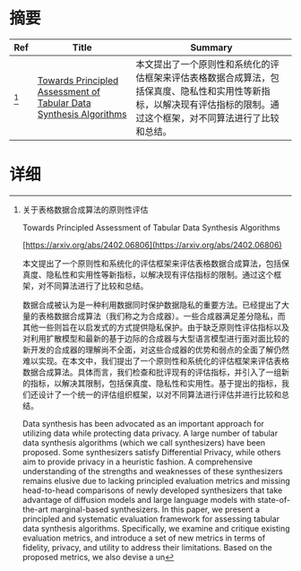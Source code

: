 # 摘要

| Ref | Title | Summary |
| --- | --- | --- |
| [^1] | [Towards Principled Assessment of Tabular Data Synthesis Algorithms](https://arxiv.org/abs/2402.06806) | 本文提出了一个原则性和系统化的评估框架来评估表格数据合成算法，包括保真度、隐私性和实用性等新指标，以解决现有评估指标的限制。通过这个框架，对不同算法进行了比较和总结。 |

# 详细

[^1]: 关于表格数据合成算法的原则性评估

    Towards Principled Assessment of Tabular Data Synthesis Algorithms

    [https://arxiv.org/abs/2402.06806](https://arxiv.org/abs/2402.06806)

    本文提出了一个原则性和系统化的评估框架来评估表格数据合成算法，包括保真度、隐私性和实用性等新指标，以解决现有评估指标的限制。通过这个框架，对不同算法进行了比较和总结。

    

    数据合成被认为是一种利用数据同时保护数据隐私的重要方法。已经提出了大量的表格数据合成算法（我们称之为合成器）。一些合成器满足差分隐私，而其他一些则旨在以启发式的方式提供隐私保护。由于缺乏原则性评估指标以及对利用扩散模型和最新的基于边际的合成器与大型语言模型进行面对面比较的新开发的合成器的理解尚不全面，对这些合成器的优势和弱点的全面了解仍然难以实现。在本文中，我们提出了一个原则性和系统化的评估框架来评估表格数据合成算法。具体而言，我们检查和批评现有的评估指标，并引入了一组新的指标，以解决其限制，包括保真度、隐私性和实用性。基于提出的指标，我们还设计了一个统一的评估组织框架，以对不同算法进行评估并进行比较和总结。

    Data synthesis has been advocated as an important approach for utilizing data while protecting data privacy. A large number of tabular data synthesis algorithms (which we call synthesizers) have been proposed. Some synthesizers satisfy Differential Privacy, while others aim to provide privacy in a heuristic fashion. A comprehensive understanding of the strengths and weaknesses of these synthesizers remains elusive due to lacking principled evaluation metrics and missing head-to-head comparisons of newly developed synthesizers that take advantage of diffusion models and large language models with state-of-the-art marginal-based synthesizers.   In this paper, we present a principled and systematic evaluation framework for assessing tabular data synthesis algorithms. Specifically, we examine and critique existing evaluation metrics, and introduce a set of new metrics in terms of fidelity, privacy, and utility to address their limitations. Based on the proposed metrics, we also devise a un
    

